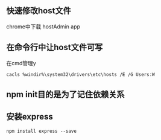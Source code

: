 ## 快速修改host文件
chrome中下载 hostAdmin app

## 在命令行中让host文件可写
在cmd管理y
```
cacls %windir%\system32\drivers\etc\hosts /E /G Users:W
```
## npm init目的是为了记住依赖关系
## 安装express
```
npm install express --save
```